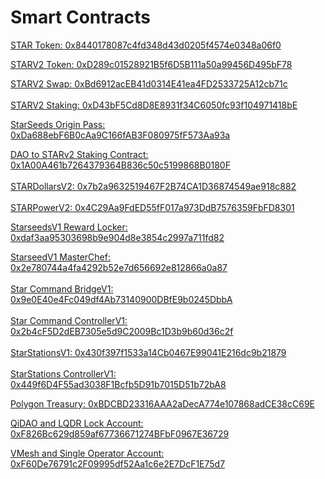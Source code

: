 # Smart Contracts

[STAR Token: 0x8440178087c4fd348d43d0205f4574e0348a06f0](https://polygonscan.com/token/0x8440178087c4fd348d43d0205f4574e0348a06f0)

[STARV2 Token: 0xD289c01528921B5f6D5B111a50a99456D495bF78](https://polygonscan.com/address/0xD289c01528921B5f6D5B111a50a99456D495bF78)

[STARV2 Swap: 0xBd6912acEB41d0314E41ea4FD2533725A12cb71c\
](https://polygonscan.com/address/0x1A00A461b7264379364B836c50c5199868B0180F)\
[STARV2 Staking: 0xD43bF5Cd8D8E8931f34C6050fc93f104971418bE](https://polygonscan.com/address/0xD43bF5Cd8D8E8931f34C6050fc93f104971418bE)

[StarSeeds Origin Pass: 0xDa688ebF6B0cAa9C166fAB3F080975fF573Aa93a](representative-network.md)

[DAO to STARv2 Staking Contract: 0x1A00A461b7264379364B836c50c5199868B0180F\
](representative-network.md)\
[STARDollarsV2: 0x7b2a9632519467F2B74CA1D36874549ae918c882](https://polygonscan.com/address/0x7b2a9632519467F2B74CA1D36874549ae918c882)\
\
[STARPowerV2: 0x4C29Aa9FdED55fF017a973DdB7576359FbFD8301](https://polygonscan.com/address/0x4C29Aa9FdED55fF017a973DdB7576359FbFD8301)

[StarseedsV1 Reward Locker: 0xdaf3aa95303698b9e904d8e3854c2997a711fd82](https://polygonscan.com/address/0xdaf3aa95303698b9e904d8e3854c2997a711fd82)

[StarseedV1 MasterChef: 0x2e780744a4fa4292b52e7d656692e812866a0a87](https://polygonscan.com/address/0x2e780744a4fa4292b52e7d656692e812866a0a87)[](https://polygonscan.com/address/0x2e780744a4fa4292b52e7d656692e812866a0a87)\
\
[Star Command Bridge](https://polygonscan.com/address/0x9e0E40e4Fc049df4Ab73140900DBfE9b0245DbbA#code)[V1: 0x9e0E40e4Fc049df4Ab73140900DBfE9b0245DbbA](https://polygonscan.com/address/0x9e0E40e4Fc049df4Ab73140900DBfE9b0245DbbA)\
\
[Star Command Controller](https://polygonscan.com/address/0x2b4cF5D2dEB7305e5d9C2009Bc1D3b9b60d36c2f#code)[V1: 0x2b4cF5D2dEB7305e5d9C2009Bc1D3b9b60d36c2f](https://polygonscan.com/address/0x2b4cF5D2dEB7305e5d9C2009Bc1D3b9b60d36c2f#code)\
\
[StarStations](https://polygonscan.com/address/0x430f397f1533a14Cb0467E99041E216dc9b21879#code)[V1: 0x430f397f1533a14Cb0467E99041E216dc9b21879](https://polygonscan.com/address/0x430f397f1533a14Cb0467E99041E216dc9b21879)\
\
[StarStations Controller](https://polygonscan.com/address/0x449f6D4F55ad3038F1Bcfb5D91b7015D51b72bA8#code)[V1: 0x449f6D4F55ad3038F1Bcfb5D91b7015D51b72bA8](https://polygonscan.com/address/0x449f6D4F55ad3038F1Bcfb5D91b7015D51b72bA8)

[Polygon Treasury: 0xBDCBD23316AAA2aDecA774e107868adCE38cC69E](https://app.safe.global/balances?safe=matic%3A0xBDCBD23316AAA2aDecA774e107868adCE38cC69E)

[QiDAO and LQDR Lock Account: 0xF826Bc629d859af67736671274BFbF0967E36729](https://polygonscan.com/address/0xf826bc629d859af67736671274bfbf0967e36729)

[VMesh and Single Operator Account: 0xF60De76791c2F09995df52Aa1c6e2E7DcF1E75d7](https://polygonscan.com/address/0xf60de76791c2f09995df52aa1c6e2e7dcf1e75d7)








